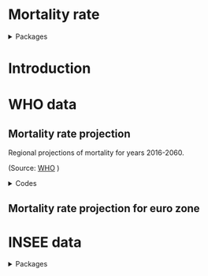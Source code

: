 Mortality rate
================

<details>

<summary>Packages</summary>

<p>

``` r
want = c("dplyr",
         "stringr",
         "rmarkdown",
         "stats", 
         "tidyverse",
         "zoo", 
         "gganimate")

have = want %in% rownames(installed.packages())

# Install the packages that we miss
if ( any(!have) ) { install.packages( want[!have] ) }

# Load the packages
junk <- lapply(want, library, character.only = T)

# Remove the objects we created
rm(have, want, junk)
```

</details>

# Introduction

# WHO data

## Mortality rate projection

Regional projections of mortality for years 2016-2060.

(Source:
[WHO](https://www.who.int/healthinfo/global_burden_disease/projections/en/)
)

<details>

<summary>Codes</summary>

<p>

</details>

## Mortality rate projection for euro zone

<div data-pagedtable="false">

<script data-pagedtable-source type="application/json">
{"columns":[{"label":["sexe"],"name":[1],"type":["chr"],"align":["left"]},{"label":["age_grp"],"name":[2],"type":["chr"],"align":["left"]},{"label":["Y2016"],"name":[3],"type":["dbl"],"align":["right"]},{"label":["Y2030"],"name":[4],"type":["dbl"],"align":["right"]},{"label":["Y2045"],"name":[5],"type":["dbl"],"align":["right"]},{"label":["Y2060"],"name":[6],"type":["dbl"],"align":["right"]}],"data":[{"1":"Male","2":"00-04","3":"0.00205","4":"0.00127","5":"0.00087","6":"0.00065"},{"1":"Male","2":"05-14","3":"0.00020","4":"0.00016","5":"0.00013","6":"0.00012"},{"1":"Male","2":"15-29","3":"0.00103","4":"0.00079","5":"0.00074","6":"0.00067"},{"1":"Male","2":"30-49","3":"0.00315","4":"0.00266","5":"0.00203","6":"0.00188"},{"1":"Male","2":"50-69","3":"0.01368","4":"0.01076","5":"0.00902","6":"0.00714"},{"1":"Male","2":"80","3":"0.06716","4":"0.06051","5":"0.05864","6":"0.05645"},{"1":"Female","2":"00-04","3":"0.00174","4":"0.00108","5":"0.00075","6":"0.00057"},{"1":"Female","2":"05-14","3":"0.00015","4":"0.00012","5":"0.00010","6":"0.00009"},{"1":"Female","2":"15-29","3":"0.00042","4":"0.00034","5":"0.00030","6":"0.00027"},{"1":"Female","2":"30-49","3":"0.00131","4":"0.00118","5":"0.00092","6":"0.00084"},{"1":"Female","2":"50-69","3":"0.00643","4":"0.00588","5":"0.00514","6":"0.00440"},{"1":"Female","2":"80","3":"0.05791","4":"0.04796","5":"0.04965","6":"0.04833"},{"1":"Male","2":"150","3":"1.00000","4":"1.00000","5":"1.00000","6":"1.00000"},{"1":"Female","2":"150","3":"1.00000","4":"1.00000","5":"1.00000","6":"1.00000"}],"options":{"columns":{"min":{},"max":[10]},"rows":{"min":[10],"max":[10]},"pages":{}}}
  </script>

</div>

# INSEE data

<details>

<summary>Packages</summary>

<p>

``` r
temp <-  tempfile()

dataURL <- "https://www.insee.fr/fr/statistiques/fichier/2530035/projpop0550_SP01.xls"
download.file(dataURL, destfile=temp, mode='wb')

Pop.proj <- readxl::read_excel(temp, skip = 4, col_names = TRUE)


dataURL <- "https://www.insee.fr/fr/statistiques/fichier/2530048/projpop0550_SD01.xls"
download.file(dataURL, destfile=temp, mode='wb')
Mortality.rate <- readxl::read_excel(temp, skip = 4, col_names = TRUE)

unlink(temp)
```

<details>

# Blabla

<details>

<summary>Packages</summary>

<p>

``` r
Pop.proj = Pop.proj %>% 
  na.omit() %>% 
  mutate(sexe = ifelse(SEXE == "1", "Male", "Female")) %>% 
  rename( "age" = starts_with("AGE")) %>% 
  mutate(across(.cols = c(everything(), - sexe),  as.numeric),
         age = ifelse(is.na(age)== T, 105, age)) %>% 
  select(-SEXE) %>% 
  pivot_longer(!c(age, sexe), names_to = "year", values_to = "Pop") 

Mortality.rate = Mortality.rate %>% 
  na.omit() %>% 
  mutate(sexe = ifelse(SEXE == "1", "Male", "Female")) %>% 
  rename( "age" = starts_with("AGE")) %>% 
  mutate(across(.cols = c(everything(), - sexe),  as.numeric),
         age = ifelse(is.na(age)== T, 105, age)) %>% 
  select(-SEXE) %>% 
  pivot_longer(!c(age, sexe), names_to = "year", values_to = "Deaths") %>% 
  na.omit()

Pop.proj = Pop.proj %>% 
  merge(Mortality.rate, by = c("age", "sexe", "year")) %>% 
  mutate(Mortality.rate = Deaths/Pop)
```

<details>

## Visualization

<details>

<summary>Packages</summary>

<p>

``` r
Mortality.rate.plot <- Pop.proj %>% 
  filter(age < 100)

  
Mortality.rate.plot <- ggplot(subset(Mortality.rate.plot, sexe %in% "Male"), 
       aes(x = age,
           y = Mortality.rate,
           group = sexe,
           fill = sexe)) +
  geom_col(stat = 'identity',
           alpha = 0.4) +
   geom_col(data = subset(Mortality.rate.plot, sexe %in% "Female"), 
            aes(x = age,
           y = Mortality.rate,
           group = sexe,
           fill = sexe,
           stat = 'identity'),
           alpha = 0.4) +
   scale_fill_manual(values = c("#E7B800", "#00AFBB")) +
  scale_color_manual(values = c("#E7B800", "#00AFBB"))+
  theme_minimal() +
  ylab("") +
  xlab("age") +
  theme(legend.position="top")

Mortality.rate.plot <- Mortality.rate.plot + 
 labs(
      title = "Mortality Rate Projection\nin France\n\n{closest_state}",
      caption = "\n\nData Source: www.insee.fr"
     )

Mortality.rate.plot <- Mortality.rate.plot +
  theme(axis.text = element_text(size = 14),
        axis.ticks.x=element_blank(),
       legend.key.size = unit(0.75, "cm"),
       legend.text = element_text(size = 15,face = "bold"),
       legend.title = element_blank(),
       plot.title = element_text(size = 22,hjust = 0.5,face = "bold"),
       plot.subtitle = element_text(size = 14, hjust = 0.5,face = "bold"),
       axis.title.x = element_text(size = 12,face = "bold"),
       plot.caption = element_text(size = 12, hjust = 0.5,face = "italic",color = "gray"))

Mortality.rate.plot <- Mortality.rate.plot + 
  transition_states(year,
                    transition_length = 0.25,
                    state_length = 0.25) + 
  enter_fade() +
  exit_fade() + 
  ease_aes('cubic-in-out')
```

<details>

<img src="Mortality_rate_files/figure-gfm/unnamed-chunk-7-1.gif" style="display: block; margin: auto;" />

# reference
